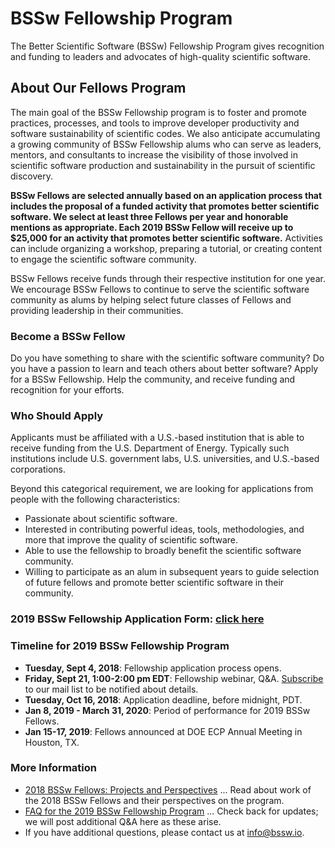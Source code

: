 # BSSw Fellowship Program 

The Better Scientific Software (BSSw) Fellowship Program gives recognition and funding to leaders and advocates of high-quality scientific software.  

## About Our Fellows Program

The main goal of the BSSw Fellowship program is to foster and promote practices, processes, and tools to improve developer productivity and software sustainability of scientific codes.  We also anticipate accumulating a growing community of BSSw Fellowship alums who can serve as leaders, mentors, and consultants to increase the visibility of those involved in scientific software production and sustainability in the pursuit of scientific discovery.

**BSSw Fellows are selected annually based on an application process that includes the proposal of a funded activity that promotes better scientific software.  We select at least three Fellows per year and honorable mentions as appropriate.  Each 2019 BSSw Fellow will receive up to $25,000 for an activity that promotes better scientific software.**  Activities can include organizing a workshop, preparing a tutorial, or creating content to engage the scientific software community.

BSSw Fellows receive funds through their respective institution for one year.  We encourage BSSw Fellows to continue to serve the scientific software community as alums by helping select future classes of Fellows and providing leadership in their communities.

### Become a BSSw Fellow

Do you have something to share with the scientific software community?  Do you have a passion to learn and teach others about better software?  Apply for a BSSw Fellowship.  Help the community, and receive funding and recognition for your efforts.  

### Who Should Apply

Applicants must be affiliated with a U.S.-based institution that is able to receive funding from the U.S. Department of Energy.  Typically such institutions include U.S. government labs, U.S. universities, and U.S.-based corporations.  

Beyond this categorical requirement, we are looking for applications from people with the following characteristics:
- Passionate about scientific software.
- Interested in contributing powerful ideas, tools, methodologies, and more that improve the quality of scientific software.
- Able to use the fellowship to broadly benefit the scientific software community.
- Willing to participate as an alum in subsequent years to guide selection of future fellows and promote better scientific software in their community.

### 2019 BSSw Fellowship Application Form: [click here](https://docs.google.com/forms/d/1PLW9vo4DgYz-Sxg_gtskL49NVBSZciOeTIAhQ6CbhN4/edit)

### Timeline for 2019 BSSw Fellowship Program

- **Tuesday, Sept 4, 2018**: Fellowship application process opens.
- **Friday, Sept 21, 1:00-2:00 pm EDT**: Fellowship webinar, Q&A. [Subscribe](https://bssw.io/pages/receive-our-email-digest) to our mail list to be notified about details.
- **Tuesday, Oct 16, 2018**: Application deadline, before midnight, PDT.  
- **Jan 8, 2019 - March 31, 2020**: Period of performance for 2019 BSSw Fellows.
- **Jan 15-17, 2019**: Fellows announced at DOE ECP Annual Meeting in Houston, TX.

### More Information

- [2018 BSSw Fellows: Projects and Perspectives](https://bssw.io/resources/bssw-fellows-2018-projects-and-perspectives) ... Read about work of the 2018 BSSw Fellows and their perspectives on the program.
- [FAQ for the 2019 BSSw Fellowship Program](https://bssw.io/resources/bssw-fellowship-program-faq-2019) ... Check back for updates; we will post additional Q&A here as these arise.
- If you have additional questions, please contact us at <info@bssw.io>.
